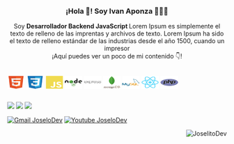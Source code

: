 <p align="center" width="300">
   <h3 align="center">¡Hola 👋! Soy Ivan Aponza 👨🏻‍💻</h3>
</p>

<p align="center">Soy <strong>Desarrollador Backend JavaScript </strong>Lorem Ipsum es simplemente el texto de relleno de las imprentas y archivos de texto. Lorem Ipsum ha sido el texto de relleno estándar de las industrias desde el año 1500, cuando un impresor <br />¡Aquí puedes ver un poco de mi contenido 👇!</p>

<p style="display: inline_block"><br>
  <img align="center" alt="Ivan-HTML" height="30" width="40" src="https://raw.githubusercontent.com/devicons/devicon/master/icons/html5/html5-original.svg">
  <img align="center" alt="Ivan-CSS" height="30" width="40" src="https://raw.githubusercontent.com/devicons/devicon/master/icons/css3/css3-original.svg">
  <img align="center" alt="Ivan-Js" height="30" width="40" src="https://raw.githubusercontent.com/devicons/devicon/master/icons/javascript/javascript-plain.svg">
  <img align="center" alt="Ivan-Nodejs" height="30" width="40" src="https://raw.githubusercontent.com/devicons/devicon/master/icons/nodejs/nodejs-original-wordmark.svg">
  <img align="center" alt="Ivan-Express" height="30" width="40" src="https://raw.githubusercontent.com/devicons/devicon/master/icons/express/express-original-wordmark.svg">
  <img align="center" alt="Ivan-Mongodb" height="30" width="40" src="https://raw.githubusercontent.com/devicons/devicon/master/icons/mongodb/mongodb-original-wordmark.svg">
  <img align="center" alt="Ivan-mysql" height="30" width="40" src="https://raw.githubusercontent.com/devicons/devicon/master/icons/mysql/mysql-original-wordmark.svg">
  <img align="center" alt="Ivan-React" height="30" width="40" src="https://raw.githubusercontent.com/devicons/devicon/master/icons/react/react-original.svg">
  <img align="center" alt="Ivan-php" height="30" width="40" src="https://raw.githubusercontent.com/devicons/devicon/master/icons/php/php-original.svg">
  
</p>

  ##
 
<p> 
  <a href="https://www.youtube.com/channel/UC7oUiMViy0ntxeuhrt7ivaQ" target="_blank"><img src="https://img.shields.io/badge/YouTube-FF0000?style=for-the-badge&logo=youtube&logoColor=white" target="_blank"></a> 
  <a href = "mailto:aponzacantoni@gmail.com"><img src="https://img.shields.io/badge/-Gmail-%23333?style=for-the-badge&logo=gmail&logoColor=white" target="_blank"></a>
  <a href="https://www.linkedin.com/in/ivan-camilo-aponza-ab985a23b" target="_blank"><img src="https://img.shields.io/badge/-LinkedIn-%230077B5?style=for-the-badge&logo=linkedin&logoColor=white" target="_blank"></a>

[![Gmail JoseloDev](https://img.shields.io/badge/Gmail-aponzacantoni%40gmail.com-success)](mailto:aponzacantoni@gmail.com)
[![Youtube JoseloDev](https://img.shields.io/badge/Youtube-Joselito%20Dev-red)](https://www.youtube.com/channel/UC7oUiMViy0ntxeuhrt7ivaQ)
   
 <img align="right" src="https://komarev.com/ghpvc/?username=JoselitoDev&label=Profile%20views&color=0e75b6&style=flat" alt="JoselitoDev" />
   
</p>

